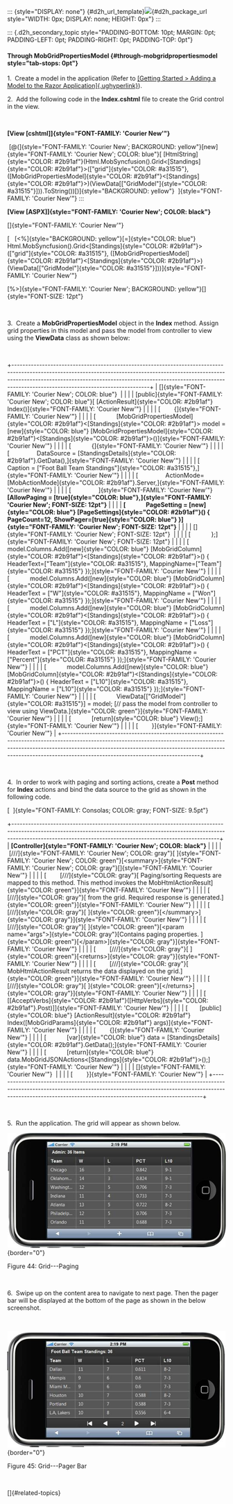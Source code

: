 ::: {style="DISPLAY: none"}
[](ms-xhelp:///?Id=d2h_url_template){#d2h_url_template}![](!package_url!){#d2h_package_url style="WIDTH: 0px; DISPLAY: none; HEIGHT: 0px"}
:::

::: {.d2h_secondary_topic style="PADDING-BOTTOM: 10pt; MARGIN: 0pt; PADDING-LEFT: 0pt; PADDING-RIGHT: 0pt; PADDING-TOP: 0pt"}
#### Through MobGridPropertiesModel {#through-mobgridpropertiesmodel style="tab-stops: 0pt"}

1.  Create a model in the application (Refer to [[Getting Started \> Adding a Model to the Razor Application]{.ughyperlink}](ms-xhelp:///?Id=a78221a2-2f66-41bd-925e-bb300459b813)).

2.  Add the following code in the **Index.cshtml** file to create the Grid control in the view.

 

**[View \[cshtml\]]{style="FONT-FAMILY: 'Courier New'"}**

 [@(]{style="FONT-FAMILY: 'Courier New'; BACKGROUND: yellow"}[new]{style="FONT-FAMILY: 'Courier New'; COLOR: blue"}[ [HtmlString]{style="COLOR: #2b91af"}(Html.MobSyncfusion().Grid\<[Standings]{style="COLOR: #2b91af"}\>([\"grid\"]{style="COLOR: #a31515"}, ([MobGridPropertiesModel]{style="COLOR: #2b91af"}\<[Standings]{style="COLOR: #2b91af"}\>)(ViewData\[[\"GridModel\"]{style="COLOR: #a31515"}\])).ToString())[)]{style="BACKGROUND: yellow"}  ]{style="FONT-FAMILY: 'Courier New'"}
:::

**[View \[ASPX\]]{style="FONT-FAMILY: 'Courier New'; COLOR: black"}**

[]{style="FONT-FAMILY: 'Courier New'"} 

[   [\<%]{style="BACKGROUND: yellow"}[=]{style="COLOR: blue"} Html.MobSyncfusion().Grid\<[Standings]{style="COLOR: #2b91af"}\>([\"grid\"]{style="COLOR: #a31515"}, ([MobGridPropertiesModel]{style="COLOR: #2b91af"}\<[Standings]{style="COLOR: #2b91af"}\>)(ViewData\[[\"GridModel\"]{style="COLOR: #a31515"}\]))]{style="FONT-FAMILY: 'Courier New'"}

[%\>]{style="FONT-FAMILY: 'Courier New'; BACKGROUND: yellow"}[]{style="FONT-SIZE: 12pt"}

 

3.  Create a **MobGridPropertiesModel** object in the **Index** method. Assign grid properties in this model and pass the model from controller to view using the **ViewData** class as shown below:

 

+-------------------------------------------------------------------------------------------------------------------------------------------------------------------------------------------------------------------------------------------------------------------------------------------+
| []{style="FONT-FAMILY: 'Courier New'; COLOR: blue"}                                                                                                                                                                                                                                       |
|                                                                                                                                                                                                                                                                                           |
| [public]{style="FONT-FAMILY: 'Courier New'; COLOR: blue"}[ [ActionResult]{style="COLOR: #2b91af"} Index()]{style="FONT-FAMILY: 'Courier New'"}                                                                                                                                            |
|                                                                                                                                                                                                                                                                                           |
| [        {]{style="FONT-FAMILY: 'Courier New'"}                                                                                                                                                                                                                                           |
|                                                                                                                                                                                                                                                                                           |
| [            [MobGridPropertiesModel]{style="COLOR: #2b91af"}\<[Standings]{style="COLOR: #2b91af"}\> model = [new]{style="COLOR: blue"} [MobGridPropertiesModel]{style="COLOR: #2b91af"}\<[Standings]{style="COLOR: #2b91af"}\>()]{style="FONT-FAMILY: 'Courier New'"}                    |
|                                                                                                                                                                                                                                                                                           |
| [            {]{style="FONT-FAMILY: 'Courier New'"}                                                                                                                                                                                                                                       |
|                                                                                                                                                                                                                                                                                           |
| [                DataSource = [StandingsDetails]{style="COLOR: #2b91af"}.GetData(),]{style="FONT-FAMILY: 'Courier New'"}                                                                                                                                                                  |
|                                                                                                                                                                                                                                                                                           |
| [                Caption = [\"Foot Ball Team Standings\"]{style="COLOR: #a31515"},]{style="FONT-FAMILY: 'Courier New'"}                                                                                                                                                                   |
|                                                                                                                                                                                                                                                                                           |
| [                ActionMode= [MobActionMode]{style="COLOR: #2b91af"}.Server,]{style="FONT-FAMILY: 'Courier New'"}                                                                                                                                                                         |
|                                                                                                                                                                                                                                                                                           |
| [                ]{style="FONT-FAMILY: 'Courier New'"}**[AllowPaging = [true]{style="COLOR: blue"},]{style="FONT-FAMILY: 'Courier New'; FONT-SIZE: 12pt"}**                                                                                                                               |
|                                                                                                                                                                                                                                                                                           |
| **[              PageSetting = [new]{style="COLOR: blue"} [PageSettings]{style="COLOR: #2b91af"}() { PageCount=12, ShowPager=[true]{style="COLOR: blue"} }]{style="FONT-FAMILY: 'Courier New'; FONT-SIZE: 12pt"}**                                                                        |
|                                                                                                                                                                                                                                                                                           |
| []{style="FONT-FAMILY: 'Courier New'; FONT-SIZE: 12pt"}                                                                                                                                                                                                                                   |
|                                                                                                                                                                                                                                                                                           |
| [            };]{style="FONT-FAMILY: 'Courier New'; FONT-SIZE: 12pt"}                                                                                                                                                                                                                     |
|                                                                                                                                                                                                                                                                                           |
| [            model.Columns.Add([new]{style="COLOR: blue"} [MobGridColumn]{style="COLOR: #2b91af"}\<[Standings]{style="COLOR: #2b91af"}\>() { HeaderText=[\"Team\"]{style="COLOR: #a31515"}, MappingName=[\"Team\"]{style="COLOR: #a31515"} });]{style="FONT-FAMILY: 'Courier New'"}       |
|                                                                                                                                                                                                                                                                                           |
| [            model.Columns.Add([new]{style="COLOR: blue"} [MobGridColumn]{style="COLOR: #2b91af"}\<[Standings]{style="COLOR: #2b91af"}\>() { HeaderText = [\"W\"]{style="COLOR: #a31515"}, MappingName = [\"Won\"]{style="COLOR: #a31515"} });]{style="FONT-FAMILY: 'Courier New'"}       |
|                                                                                                                                                                                                                                                                                           |
| [            model.Columns.Add([new]{style="COLOR: blue"} [MobGridColumn]{style="COLOR: #2b91af"}\<[Standings]{style="COLOR: #2b91af"}\>() { HeaderText = [\"L\"]{style="COLOR: #a31515"}, MappingName = [\"Loss\"]{style="COLOR: #a31515"} });]{style="FONT-FAMILY: 'Courier New'"}      |
|                                                                                                                                                                                                                                                                                           |
| [            model.Columns.Add([new]{style="COLOR: blue"} [MobGridColumn]{style="COLOR: #2b91af"}\<[Standings]{style="COLOR: #2b91af"}\>() { HeaderText = [\"PCT\"]{style="COLOR: #a31515"}, MappingName = [\"Percent\"]{style="COLOR: #a31515"} });]{style="FONT-FAMILY: 'Courier New'"} |
|                                                                                                                                                                                                                                                                                           |
| [            model.Columns.Add([new]{style="COLOR: blue"} [MobGridColumn]{style="COLOR: #2b91af"}\<[Standings]{style="COLOR: #2b91af"}\>() { HeaderText = [\"L10\"]{style="COLOR: #a31515"}, MappingName = [\"L10\"]{style="COLOR: #a31515"} });]{style="FONT-FAMILY: 'Courier New'"}     |
|                                                                                                                                                                                                                                                                                           |
| [            ViewData\[[\"GridModel\"]{style="COLOR: #a31515"}\] = model; [// pass the model from controller to view using ViewData.]{style="COLOR: green"}]{style="FONT-FAMILY: 'Courier New'"}                                                                                          |
|                                                                                                                                                                                                                                                                                           |
| [            [return]{style="COLOR: blue"} View();]{style="FONT-FAMILY: 'Courier New'"}                                                                                                                                                                                                   |
|                                                                                                                                                                                                                                                                                           |
| [        }]{style="FONT-FAMILY: 'Courier New'"}                                                                                                                                                                                                                                           |
+-------------------------------------------------------------------------------------------------------------------------------------------------------------------------------------------------------------------------------------------------------------------------------------------+

 

4.  In order to work with paging and sorting actions, create a **Post** method for **Index** actions and bind the data source to the grid as shown in the following code.

[  ]{style="FONT-FAMILY: Consolas; COLOR: gray; FONT-SIZE: 9.5pt"}

+--------------------------------------------------------------------------------------------------------------------------------------------------------------------------------------------------------------------------------------+
| **[Controller]{style="FONT-FAMILY: 'Courier New'; COLOR: black"}**                                                                                                                                                                   |
|                                                                                                                                                                                                                                      |
|  [///]{style="FONT-FAMILY: 'Courier New'; COLOR: gray"}[ ]{style="FONT-FAMILY: 'Courier New'; COLOR: green"}[\<summary\>]{style="FONT-FAMILY: 'Courier New'; COLOR: gray"}[]{style="FONT-FAMILY: 'Courier New'"}                     |
|                                                                                                                                                                                                                                      |
| [        [///]{style="COLOR: gray"}[ Paging/sorting Requests are mapped to this method. This method invokes the MobHtmlActionResult]{style="COLOR: green"}]{style="FONT-FAMILY: 'Courier New'"}                                      |
|                                                                                                                                                                                                                                      |
| [        [///]{style="COLOR: gray"}[ from the grid. Required response is generated.]{style="COLOR: green"}]{style="FONT-FAMILY: 'Courier New'"}                                                                                      |
|                                                                                                                                                                                                                                      |
| [        [///]{style="COLOR: gray"}[ ]{style="COLOR: green"}[\</summary\>]{style="COLOR: gray"}]{style="FONT-FAMILY: 'Courier New'"}                                                                                                 |
|                                                                                                                                                                                                                                      |
| [        [///]{style="COLOR: gray"}[ ]{style="COLOR: green"}[\<param name=\"args\"\>]{style="COLOR: gray"}[Contains paging properties. ]{style="COLOR: green"}[\</param\>]{style="COLOR: gray"}]{style="FONT-FAMILY: 'Courier New'"} |
|                                                                                                                                                                                                                                      |
| [        [///]{style="COLOR: gray"}[ ]{style="COLOR: green"}[\<returns\>]{style="COLOR: gray"}]{style="FONT-FAMILY: 'Courier New'"}                                                                                                  |
|                                                                                                                                                                                                                                      |
| [        [///]{style="COLOR: gray"}[ MobHtmlActionResult returns the data displayed on the grid.]{style="COLOR: green"}]{style="FONT-FAMILY: 'Courier New'"}                                                                         |
|                                                                                                                                                                                                                                      |
| [        [///]{style="COLOR: gray"}[ ]{style="COLOR: green"}[\</returns\>]{style="COLOR: gray"}]{style="FONT-FAMILY: 'Courier New'"}                                                                                                 |
|                                                                                                                                                                                                                                      |
| [        \[[AcceptVerbs]{style="COLOR: #2b91af"}([HttpVerbs]{style="COLOR: #2b91af"}.Post)\]]{style="FONT-FAMILY: 'Courier New'"}                                                                                                    |
|                                                                                                                                                                                                                                      |
| [       [public]{style="COLOR: blue"} [ActionResult]{style="COLOR: #2b91af"} Index([MobGridParams]{style="COLOR: #2b91af"} args)]{style="FONT-FAMILY: 'Courier New'"}                                                                |
|                                                                                                                                                                                                                                      |
| [        {]{style="FONT-FAMILY: 'Courier New'"}                                                                                                                                                                                      |
|                                                                                                                                                                                                                                      |
| [            [var]{style="COLOR: blue"} data = [StandingsDetails]{style="COLOR: #2b91af"}.GetData();]{style="FONT-FAMILY: 'Courier New'"}                                                                                            |
|                                                                                                                                                                                                                                      |
| [            [return]{style="COLOR: blue"} data.MobGridJSONActions\<[Standings]{style="COLOR: #2b91af"}\>();]{style="FONT-FAMILY: 'Courier New'"}                                                                                    |
|                                                                                                                                                                                                                                      |
| []{style="FONT-FAMILY: 'Courier New'"}                                                                                                                                                                                               |
|                                                                                                                                                                                                                                      |
| [        }]{style="FONT-FAMILY: 'Courier New'"}                                                                                                                                                                                      |
+--------------------------------------------------------------------------------------------------------------------------------------------------------------------------------------------------------------------------------------+

 

5.  Run the application. The grid will appear as shown below.

![Description: C:\\Users\\krishnarajd\\Desktop\\GridUG\\1.png](ImagesExt/image107_45.jpg){border="0"}

Figure 44: Grid---Paging

 

6.  Swipe up on the content area to navigate to next page. Then the pager bar will be displayed at the bottom of the page as shown in the below screenshot.

 

![Description: C:\\Users\\krishnarajd\\Desktop\\GridUG\\2.png](ImagesExt/image107_46.jpg){border="0"}

Figure 45: Grid---Pager Bar

 

[]{#related-topics}
